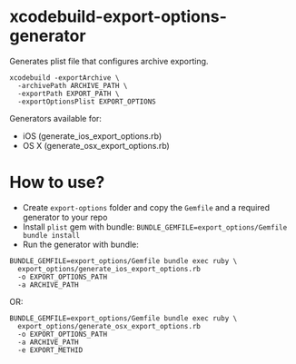 # xcodebuild-export-options-generator

Generates plist file that configures archive exporting.

```
xcodebuild -exportArchive \
  -archivePath ARCHIVE_PATH \
  -exportPath EXPORT_PATH \
  -exportOptionsPlist EXPORT_OPTIONS
```

Generators available for:

* iOS (generate_ios_export_options.rb)
* OS X (generate_osx_export_options.rb)

# How to use?

* Create `export-options` folder and copy the `Gemfile` and a required generator to your repo
* Install `plist` gem with bundle: `BUNDLE_GEMFILE=export_options/Gemfile bundle install`
* Run the generator with bundle:  

```
BUNDLE_GEMFILE=export_options/Gemfile bundle exec ruby \  
  export_options/generate_ios_export_options.rb  
  -o EXPORT_OPTIONS_PATH  
  -a ARCHIVE_PATH  
```

OR:

```
BUNDLE_GEMFILE=export_options/Gemfile bundle exec ruby \  
  export_options/generate_osx_export_options.rb  
  -o EXPORT_OPTIONS_PATH  
  -a ARCHIVE_PATH
  -e EXPORT_METHID
```
